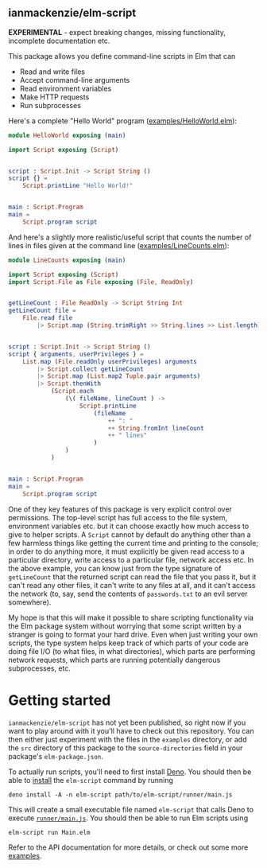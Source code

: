 ## ianmackenzie/elm-script

**EXPERIMENTAL** - expect breaking changes, missing functionality, incomplete
documentation etc.

This package allows you define command-line scripts in Elm that can

  - Read and write files
  - Accept command-line arguments
  - Read environment variables
  - Make HTTP requests
  - Run subprocesses

Here's a complete "Hello World" program ([examples/HelloWorld.elm](https://github.com/ianmackenzie/elm-script/blob/master/examples/HelloWorld.elm)):

```elm
module HelloWorld exposing (main)

import Script exposing (Script)


script : Script.Init -> Script String ()
script {} =
    Script.printLine "Hello World!"


main : Script.Program
main =
    Script.program script
```

And here's a slightly more realistic/useful script that counts the number of
lines in files given at the command line ([examples/LineCounts.elm](https://github.com/ianmackenzie/elm-script/blob/master/examples/LineCounts.elm)):

```elm
module LineCounts exposing (main)

import Script exposing (Script)
import Script.File as File exposing (File, ReadOnly)


getLineCount : File ReadOnly -> Script String Int
getLineCount file =
    File.read file
        |> Script.map (String.trimRight >> String.lines >> List.length)


script : Script.Init -> Script String ()
script { arguments, userPrivileges } =
    List.map (File.readOnly userPrivileges) arguments
        |> Script.collect getLineCount
        |> Script.map (List.map2 Tuple.pair arguments)
        |> Script.thenWith
            (Script.each
                (\( fileName, lineCount ) ->
                    Script.printLine
                        (fileName
                            ++ ": "
                            ++ String.fromInt lineCount
                            ++ " lines"
                        )
                )
            )


main : Script.Program
main =
    Script.program script
```

One of they key features of this package is very explicit control over
permissions. The top-level script has full access to the file system,
environment variables etc. but it can choose exactly how much access to give to
helper scripts. A `Script` cannot by default do anything other than a few
harmless things like getting the current time and printing to the console; in
order to do anything more, it must explicitly be given read access to a
particular directory, write access to a particular file, network access etc. In
the above example, you can know just from the type signature of `getLineCount`
that the returned script can read the file that you pass it, but it can't read
any other files, it can't write to any files at all, and it can't access the
network (to, say, send the contents of `passwords.txt` to an evil server
somewhere).

My hope is that this will make it possible to share scripting functionality via
the Elm package system without worrying that some script written by a stranger
is going to format your hard drive. Even when just writing your own scripts, the
type system helps keep track of which parts of your code are doing file I/O (to
what files, in what directories), which parts are performing network requests,
which parts are running potentially dangerous subprocesses, etc.

# Getting started

`ianmackenzie/elm-script` has not yet been published, so right now if you
want to play around with it you'll have to check out this repository. You can
then either just experiment with the files in the `examples` directory, or add
the `src` directory of this package to the `source-directories` field in your
package's `elm-package.json`.

To actually run scripts, you'll need to first install [Deno](https://deno.land/).
You should then be able to [install](https://deno.land/manual/tools/script_installer)
the `elm-script` command by running

```
deno install -A -n elm-script path/to/elm-script/runner/main.js
```

This will create a small executable file named `elm-script` that calls Deno to
execute [`runner/main.js`](https://github.com/ianmackenzie/elm-script/blob/master/runner/main.js).
You should then be able to run Elm scripts using

```
elm-script run Main.elm
```

Refer to the API documentation for more details, or check out some more
[examples](examples).
